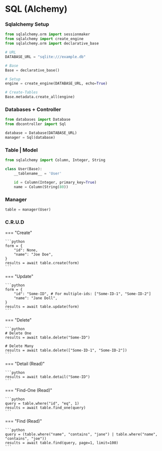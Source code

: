 # SQL (Alchemy)

### Sqlalchemy Setup

```python
from sqlalchemy.orm import sessionmaker
from sqlalchemy import create_engine
from sqlalchemy.orm import declarative_base

# URL
DATABASE_URL = "sqlite:///example.db"

# Base
Base = declarative_base()

# Setup
engine = create_engine(DATABASE_URL, echo=True)

# Create-Tables
Base.metadata.create_all(engine)
```

### Databases + Controller

```python
from databases import Database
from dbcontroller import Sql

database = Database(DATABASE_URL)
manager = Sql(database)
```

### Table | Model

```python
from sqlalchemy import Column, Integer, String

class User(Base):
    __tablename__ = 'User'

    id = Column(Integer, primary_key=True)
    name = Column(String(80))
```

### Manager

```python
table = manager(User)
```

### C.R.U.D

=== "Create"

    ```python
    form = {
        "id": None,
        "name": "Joe Doe",
    }
    results = await table.create(form)
    ```

=== "Update"

    ```python
    form = {
        "id": "Some-ID", # For multiple-ids: ["Some-ID-1", "Some-ID-2"]
        "name": "Jane Doll",
    }
    results = await table.update(form)
    ```

=== "Delete"

    ```python
    # Delete One
    results = await table.delete("Some-ID")

    # Delete Many
    results = await table.delete(["Some-ID-1", "Some-ID-2"])
    ```

=== "Detail (Read)"

    ```python
    results = await table.detail("Some-ID")
    ```

=== "Find-One (Read)"

    ```python
    query = table.where("id", "eq", 1)
    results = await table.find_one(query)
    ```

=== "Find (Read)"

    ```python
    query = (table.where("name", "contains", "jane") | table.where("name", "contains", "joe"))
    results = await table.find(query, page=1, limit=100)
    ```
